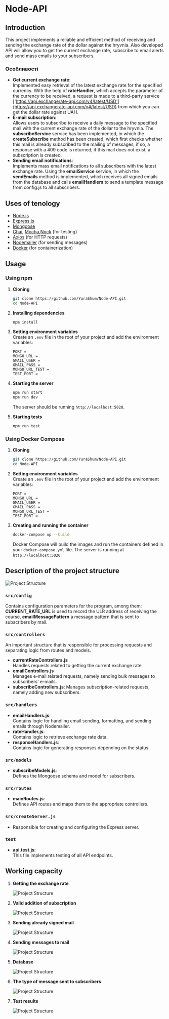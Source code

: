# Node-API
## Introduction
This project implements a reliable and efficient method of receiving and sending the exchange rate of the dollar against the hryvnia. Also developed API will allow you to get the current exchange rate, subscribe to email alerts and send mass emails to your subscribers.

### Особливості
- **Get current exchange rate**: <br>
Implemented easy retrieval of the latest exchange rate for the specified currency. With the help of **rateHandler**, which accepts the parameter of the currency to be received, a request is made to a third-party service ['https://api.exchangerate-api.com/v4/latest/USD'](https://api.exchangerate-api.com/v4/latest/USD) from which you can get the dollar rate against UAH.
- **E-mail subscription**: <br>
Allows users to subscribe to receive a daily message to the specified mail with the current exchange rate of the dollar to the hryvnia. The **subscribeService** service has been implemented, in which the **createSubscribe** method has been created, which first checks whether this mail is already subscribed to the mailing of messages, if so, a response with a 409 code is returned, if this mail does not exist, a subscription is created.
- **Sending email notifications**: <br>
Implements mass email notifications to all subscribers with the latest exchange rate. Using the **emailService** service, in which the **sendEmails** method is implemented, which receives all signed emails from the database and calls **emailHandlers** to send a template message from config.js to all subscribers.

## Uses of tenology

- [Node.js](https://nodejs.org/)
- [Express.js](https://expressjs.com/)
- [Mongoose](https://mongoosejs.com/)
- [Chai](https://www.chaijs.com/), [Mocha](https://mochajs.org/),[Nock](https://github.com/nock/nock) (for testing)
- [Axios](https://axios-http.com/) (for HTTP requests)
- [Nodemailer](https://nodemailer.com/) (for sending messages)
- [Docker](https://www.docker.com/) (for containerization)

## Usage

### Using npm

1. **Cloning**

    ```sh
    git clone https://github.com/YuraShum/Node-API.git
    cd Node-API
    ```
2. **Installing dependencies**

    ```sh
    npm install
    ```

3. **Setting environment variables**<br>
Create an `.env` file in the root of your project and add the environment variables:
    ```env
    PORT = 
    MONGO_URL = 
    GMAIL_USER = 
    GMAIL_PASS = 
    MONGO_URL_TEST = 
    TEST_PORT = 
    ```

4. **Starting the server**

    ```sh
    npm run start
    npm run dev
    ```

    The server should be running `http://localhost:5020`.

5. **Starting tests**

    ```sh
    npm run test
    ```
### Using Docker Compose

1. **Cloning**

    ```sh
    git clone https://github.com/YuraShum/Node-API.git
    cd Node-API
    ```

2. **Setting environment variables**<br>
Create an `.env` file in the root of your project and add the environment variables:
    ```env
    PORT = 
    MONGO_URL = 
    GMAIL_USER = 
    GMAIL_PASS = 
    MONGO_URL_TEST = 
    TEST_PORT = 
    ```

3. **Creating and running the container**

    ```sh
    docker-compose up --build
    ```

    Docker Compose will build the images and run the containers defined in your `docker-compose.yml` file. The server is running at `http://localhost:5020`.

## Description of the project structure
![Project Structure](./photoREADME/Node-api.png)

### `src/config`
Contains configuration parameters for the program, among them: **CURRENT_RATE_URL** is used to record the ULR address of receiving the course, **emailMessagePattern** a message pattern that is sent to subscribers by mail.
### `src/controllers`
An important structure that is responsible for processing requests and separating logic from routes and models.
- **currentRateControllers.js**<br>Handles requests related to getting the current exchange rate.
- **emailControllers.js**<br>
Manages e-mail related requests, namely sending bulk messages to subscribers' e-mails.
- **subscribeControllers.js**:
Manages subscription-related requests, namely adding new subscribers.
### `src/handlers`
- **emailHandlers.js**:<br>
Contains logic for handling email sending, formatting, and sending emails through Nodemailer.
- **rateHandler.js**: <br>
Contains logic to retrieve exchange rate data.
- **responseHandlers.js**: <br>
Contains logic for generating responses depending on the status.
### `src/models`
- **subscribeModels.js**: <br>
Defines the Mongoose schema and model for subscribers.
### `src/routes`
- **mainRoutes.js**: <br>
Defines API routes and maps them to the appropriate controllers.
### `src/createServer.js`
- Responsible for creating and configuring the Express server.
### `test`
- **api.test.js**: <br>
This file implements testing of all API endpoints.

## Working capacity
1. **Getting the exchange rate**

   ![Project Structure](./photoREADME/GET_rate.png)

2. **Valid addition of subscription**

   ![Project Structure](./photoREADME/POST_subscribe.png)

3. **Sending already signed mail**

   ![Project Structure](./photoREADME/POST_subscribe_bed.png)

4. **Sending messages to mail**

   ![Project Structure](./photoREADME/POST_sendEmails.png)

5. **Database**

   ![Project Structure](./photoREADME/db.png)

6. **The type of message sent to subscribers**

    ![Project Structure](./photoREADME/sendMessage.png)

7. **Test results**

   ![Project Structure](./photoREADME/test.png)
